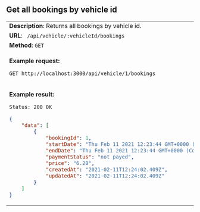 ## Get all bookings by vehicle id

<table>
    <tr><td> <b>Description</b>: Returns all bookings by vehicle id. </td></tr>
    <tr><td> <b>URL</b>: <code> /api/vehicle/:vehicleId/bookings </code> </td></tr>
    <tr><td> <b>Method</b>: <code>GET</code> </td></tr>
<tr><td>

**Example request:**

 `GET http://localhost:3000/api/vehicle/1/bookings`

</td></tr>
<tr><td>

**Example result:**

 `Status: 200 OK`

``` json
{
    "data": [
        {
            "bookingId": 1,
            "startDate": "Thu Feb 11 2021 12:23:44 GMT+0000 (Coordinated Universal Time)",
            "endDate": "Thu Feb 11 2021 12:23:44 GMT+0000 (Coordinated Universal Time)",
            "paymentStatus": "not payed",
            "price": "6.20",
            "createdAt": "2021-02-11T12:24:02.409Z",
            "updatedAt": "2021-02-11T12:24:02.409Z"
        }
    ]
}
```

</td></tr>
</table>
